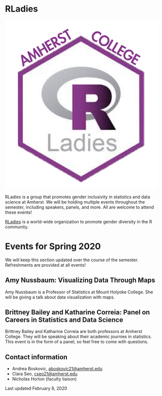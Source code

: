 # RLadies

![RLadies Amherst Logo](rladies_amherst_logo.png)

RLadies is a group that promotes gender inclusivity in statistics and data science at Amherst. We will be holding multiple events throughout the semester, including speakers, panels, and more. All are welcome to attend these events!

[RLadies](https://rladies.org) is a world-wide organization to promote gender diversity in the R community.  

# Events for Spring 2020

We will keep this section updated over the course of the semester. Refreshments are provided at all events!

## Amy Nussbaum: Visualizing Data Through Maps
Amy Nussbaum is a Professor of Statistics at Mount Holyoke College. She will be giving a talk about data visualization with maps. 

## Brittney Bailey and Katharine Correia: Panel on Careers in Statistics and Data Science
Brittney Bailey and Katharine Correia are both professors at Amherst College. They will be speaking about their academic journies in statistics. This event is in the form of a panel, so feel free to come with questions.

## Contact information

- Andrea Boskovic, aboskovic21@amherst.edu
- Clara Seo, cseo21@amherst.edu
- Nicholas Horton (faculty liaison)

Last updated February 8, 2020
